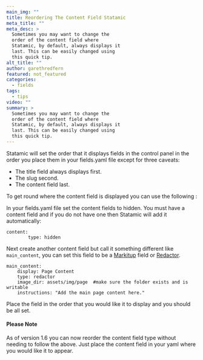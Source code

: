 ```yaml
---
main_img: ""
title: Reordering The Content Field Statamic
meta_title: ""
meta_desc: >
  Sometimes you may want to change the
  order of the content field where
  Statamic, by default, always displays it
  last. This can be easily changed using
  this quick tip.
alt_title: ""
author: garethredfern
featured: not_featured
categories:
  - fields
tags:
  - tips
video: ""
summary: >
  Sometimes you may want to change the
  order of the content field where
  Statamic, by default, always displays it
  last. This can be easily changed using
  this quick tip.
---
```


Statamic will set the order that it displays fields in the control panel in the order you place them in your fields.yaml file except for three caveats:

- The title field always displays first.
- The slug second.
- The content field last.

To get round where the content field is displayed you can use the following :

In your fields.yaml file set the content fields to hidden. You must have a content field and if you do not have one then Statamic will add it automatically:

~~~.language-markup
content:
		type: hidden
~~~

Next create another content field but call it something different like `main_content`, you can set this field to be a [Markitup](http://statamic.com/learn/documentation/fieldtypes/markitup) field or [Redactor](http://statamic.com/learn/documentation/fieldtypes/redactor).

~~~.language-markup
main_content:
	display: Page Content
	type: redactor
	image_dir: assets/img/page  #make sure the folder exists and is writable
	instructions: "Add the main page content here."
~~~

Place the field in the order that you would like it to display and you should be all set.

#### Please Note
As of version 1.6 you can now reorder the content field type without needing to follow the above. Just place the content field in your yaml where you would like it to appear.